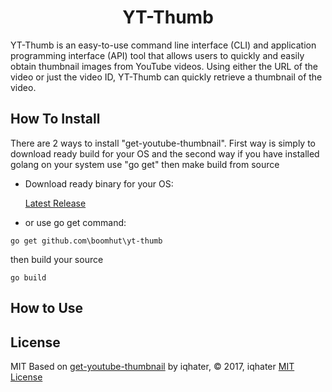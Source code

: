
<h1 align="center">YT-Thumb</h1>

YT-Thumb is an easy-to-use command line interface (CLI) and application programming interface (API) tool that allows users to quickly and easily obtain thumbnail images from YouTube videos. Using either the URL of the video or just the video ID, YT-Thumb can quickly retrieve a thumbnail of the video. 

## How To Install

There are 2 ways to install "get-youtube-thumbnail". First way is simply to download ready build for your OS and the second way if you have installed golang on your system use "go get" then make build from source 

- Download ready binary for your OS:

     [Latest Release](https://github.com/boomhut/yt-thumb/releases/tag/v1.0.3)

 - or use go get command:
```
go get github.com\boomhut\yt-thumb
```
then build your source
```
go build
```
 

## How to Use

## License
MIT
Based on [get-youtube-thumbnail](https://github.com/iqhater/get-youtube-thumbnail) by iqhater, © 2017, iqhater [MIT License](LICENSE)
